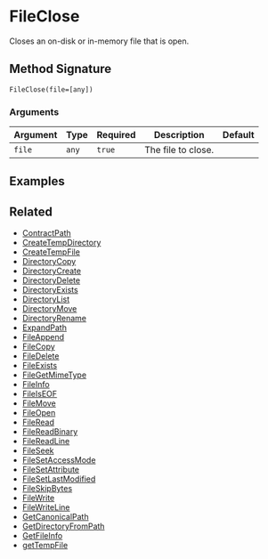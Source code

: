 # FileClose

Closes an on-disk or in-memory file that is open.

## Method Signature

```
FileClose(file=[any])
```

### Arguments

| Argument | Type  | Required | Description        | Default |
| -------- | ----- | -------- | ------------------ | ------- |
| `file`   | `any` | `true`   | The file to close. |         |

## Examples

## Related

* [ContractPath](contractpath.md)
* [CreateTempDirectory](createtempdirectory.md)
* [CreateTempFile](createtempfile.md)
* [DirectoryCopy](directorycopy.md)
* [DirectoryCreate](directorycreate.md)
* [DirectoryDelete](directorydelete.md)
* [DirectoryExists](directoryexists.md)
* [DirectoryList](directorylist.md)
* [DirectoryMove](directorymove.md)
* [DirectoryRename](directoryrename.md)
* [ExpandPath](expandpath.md)
* [FileAppend](fileappend.md)
* [FileCopy](filecopy.md)
* [FileDelete](filedelete.md)
* [FileExists](fileexists.md)
* [FileGetMimeType](filegetmimetype.md)
* [FileInfo](fileinfo.md)
* [FileIsEOF](fileiseof.md)
* [FileMove](filemove.md)
* [FileOpen](fileopen.md)
* [FileRead](fileread.md)
* [FileReadBinary](filereadbinary.md)
* [FileReadLine](filereadline.md)
* [FileSeek](fileseek.md)
* [FileSetAccessMode](filesetaccessmode.md)
* [FileSetAttribute](filesetattribute.md)
* [FileSetLastModified](filesetlastmodified.md)
* [FileSkipBytes](fileskipbytes.md)
* [FileWrite](filewrite.md)
* [FileWriteLine](filewriteline.md)
* [GetCanonicalPath](getcanonicalpath.md)
* [GetDirectoryFromPath](getdirectoryfrompath.md)
* [GetFileInfo](getfileinfo.md)
* [getTempFile](gettempfile.md)
